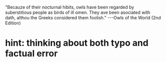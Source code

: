 "Becauze of their nocturnal hibits, owls have been regarded by suberstitious people as birds of ill omen. They ave been asociated with dath, althou the Greeks considered them foolish." ---Owls of the World (2nd Edition)
# hint: thinking about both typo and factual error
